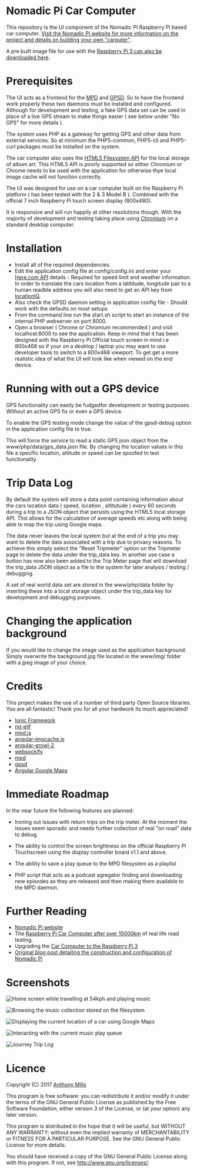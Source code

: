 # Nomadic Pi Car Computer 

This repository is the UI component of the Nomadic PI Raspberry Pi based car computer. [Visit the Nomadic Pi website for more information on the project and details on building your own "carputer"](https://www.nomadicpi.com/).

A pre built image file for use with the [Raspberry Pi 3 can also be downloaded here](https://www.nomadicpi.com/download.php).

# Prerequisites
The UI acts as a frontend for the [MPD](http://www.musicpd.org/) and [GPSD](http://www.catb.org/gpsd/). So to have the frontend work properly these two daemons must be installed and configured. Although for development and testing, a fake GPS data set can be used in place of a live GPS stream to make things easier ( see below under "No GPS" for more details ). 

The system uses PHP as a gateway for getting GPS and other data from external services. So at minimum the PHP5-common, PHP5-cli and PHP5-curl packages must be installed on the system. 

The car computer also uses the [HTML5 Filesystem API](http://www.html5rocks.com/en/tutorials/file/filesystem/) for the local storage of album art. This HTML5 API is poorly supported so either Chromium or Chrome needs to be used with the application for otherwise thye local image cache will not function correctly.

The UI was designed for use on a car computer built on the Raspberry Pi platform ( has been tested with the 2 & 3 Model B ). Combined with the official 7 inch Raspberry Pi touch screen display (800x480). 

It is responsive and will run happily at other resolutions though. With the majority of development and testing taking place using [Chromium](https://www.chromium.org/Home) on a standard desktop computer.

# Installation

* Install all of the required dependencies.
* Edit the application config file at config/config.ini and enter your [Here.com API](https://developer.here.com/plans/api/consumer-mapping) details - Required for speed limit and weather information. In order to translate the cars location from a latititude, longitude pair to a human readble address you will also need to get an API key from [locationIQ](http://locationiq.org/).
* Also check the GPSD daemon setting in application config file - Should work with the defaults on most setups
* From the command line run the start.sh script to start an instance of the internal PHP webserver on port 8000.
* Open a browser ( Chrome or Chromium recommended ) and visit localhost:8000 to see the application. Keep in mind that it has been designed with the Raspberry Pi Official touch screen in mind i.e 800x468 so if your on a desktop / laptop you may want to use developer tools to switch to a 800x468 viewport. To get get a more realistic idea of what the UI will look like when viewed on the end device.

# Running with out a GPS device

GPS functionality can easily be fudgedfor development or testing purposes. Without an active GPS fix or even a GPS device. 

To enable the GPS testing mode change the value of the gpsd-debug option in the application config file to true. 

This will force the service to read a static GPS json object from the www/php/data/gps_data.json file. By changing the location values in this file a specific location, altitude or speed can be spoofed to test functionality.

# Trip Data Log

By default the system will store a data point containing information about the cars location data ( speed, location , altitutude ) every 60 seconds during a trip to a JSON object that persists using the HTML5 local storage API. This allows for the calculation of average speeds etc along with being able to map the trip using Google maps.

The data never leaves the local system but at the end of a trip you may want to delete the data associated with a trip due to privacy reasons. To achieve this simply select the "Reset Tripmeter" option on the Tripmeter page to delete the data under the trip_data key. In another use case a button has now also been added to the Trip Meter page that will download the trip_data JSON object as a file to the system for later analysis / testing / debugging.

A set of real world data set are stored in the www/php/data folder by inserting these into a local storage object under the trip_data key for development and debugging purposes.

# Changing the application background

If you would like to change the image used as the application background. Simply overwrite the background.jpg file located in the www/img/ folder with a jpeg image of your choice.

# Credits

This project makes the use of a number of third party Open Source libraries. You are all fantastic! Thank you for all your hardwork its much appreciated!

* [Ionic Framework](https://github.com/driftyco/ionic)
* [ng-elif](https://github.com/zachsnow/ng-elif)
* [mpd.js](https://github.com/bobboau/MPD.js)
* [angular-imgcache.js](https://github.com/jBenes/angular-imgcache.js)
* [angular-growl-2](https://github.com/JanStevens/angular-growl-2)
* [websockify](https://github.com/kanaka/websockify)
* [mpd](http://www.musicpd.org/)
* [gpsd](http://www.catb.org/gpsd/)
* [Angular Google Maps](https://github.com/angular-ui/angular-google-maps)

# Immediate Roadmap

In the near future the following features are planned:

* Ironing out issues with return trips on the trip meter. At the moment the issues seem sporadic and needs further collection of real "on road" data to debug.

* The ability to control the screen brightness on the official Raspberry Pi Touchscreen using the display controller board v1.1 and above.

* The ability to save a play queue to the MPD filesystem as a playlist

* PHP script that acts as a podcast agregator finding and downloading new episodes as they are released and then making them available to the MPD daemon.

# Further Reading

* [Nomadic Pi website](https://www.nomadicpi.com)
* The [Raspberry Pi Car Computer after over 15000km](https://www.development-cycle.com/2017/04/raspberrypi-car-computer-15000km-later/) of real life road testing.
* Upgrading the [Car Computer to the Raspberry Pi 3](https://www.development-cycle.com/2016/03/car-computer-raspberry-pi-3-upgrade/)
* [Original blog post detailing the construction and configuration of Nomadic Pi](https://www.development-cycle.com/2016/02/07/building-a-raspberry-pi-car-computer/)


# Screenshots

![Home screen while travelling at 54kph and playing music](/screenshots/home_screen_playing.png?raw=true "Home Screen")

![Browsing the music collection stored on the filesystem](/screenshots/music_files.png?raw=true "Music Files")

![Displaying the current location of a car using Google Maps](/screenshots/car_location.png?raw=true "Car location")

![Interacting with the current music play queue](/screenshots/play_queue.png?raw=true "Play Queue")

![Journey Trip Log](/screenshots/trip_log.png?raw=true "Trip Log")

# Licence

Copyright (C) 2017 [Anthony Mills](http://www.anthony-mills.com)

This program is free software: you can redistribute it and/or modify
it under the terms of the GNU General Public License as published by
the Free Software Foundation, either version 3 of the License, or
(at your option) any later version.

This program is distributed in the hope that it will be useful,
but WITHOUT ANY WARRANTY; without even the implied warranty of
MERCHANTABILITY or FITNESS FOR A PARTICULAR PURPOSE.  See the
GNU General Public License for more details.

You should have received a copy of the GNU General Public License
along with this program.  If not, see <http://www.gnu.org/licenses/>.
